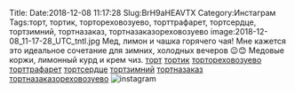 Title:
Date:2018-12-08 11:17:28
Slug:BrH9aHEAVTX
Category:Инстаграм
Tags:торт, тортик, тортореховозуево, торттрафарет, тортсердце, тортзимний, тортназаказ, тортназаказореховозуево
image:2018-12-08_11-17-28_UTC_tntl.jpg
Мед, лимон  и чашка горячего чая!  Мне кажется это идеальное сочетание для зимних, холодных вечеров 😉😊
Медовые коржи, лимонный курд и крем чиз.
[торт]({tag}торт) [тортик]({tag}тортик) [тортореховозуево]({tag}тортореховозуево) [торттрафарет]({tag}торттрафарет) [тортсердце]({tag}тортсердце) [тортзимний]({tag}тортзимний) [тортназаказ]({tag}тортназаказ) [тортназаказореховозуево]({tag}тортназаказореховозуево)
![instagram]({attach}images/2018-12-08_11-17-28_UTC.jpg)

